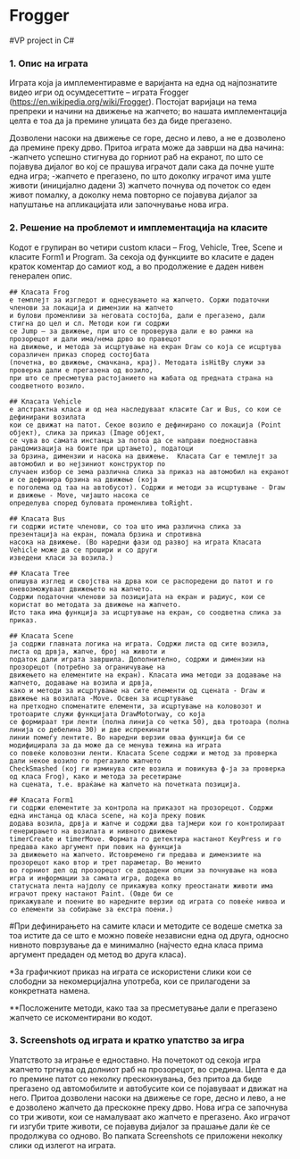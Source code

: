 
# Frogger
#VP project in C# 

### 1. Oпис на играта
Играта која ја имплементиравме е варијанта на една од најпознатите видео игри од oсумдесеттите 
– играта Frogger (https://en.wikipedia.org/wiki/Frogger). Постојат варијаци на тема препреки и начини 
на движење на жапчето; во нашата имплементација целта е тоа да ја премине улицата без да биде прегазено. 

Дозволени насоки на движење се горе, десно и лево, а не е дозволено да премине преку дрво. 
Притоа играта може да заврши на два начина:
-жапчето успешно стигнува до горниот раб на екранот, по што се појавува дијалог во кој се прашува 
играчот дали сака да почне уште една игра;
-жапчето е прегазено, по што доколку играчот има уште животи (иницијално дадени 3) жапчето почнува 
од почеток со еден живот помалку, а доколку нема повторно се појавува дијалог за напуштање на апликацијата 
или започнување нова игра. 

### 2. Решение на проблемот и имплементација на класите
Кодот е групиран во четири custom класи – Frog, Vehicle, Tree,  Scene и класите Form1 и Program. 
За секоја од функциите во класите е даден краток коментар до самиот код, а во продолжение е даден 
нивен генерален опис.

	## Класата Frog 
	е темплејт за изгледот и однесувањето на жапчето. Соржи податочни членови за локација и димензии на жапчето 
	и булови променливи за неговата состојба, дали е прегазено, дали стигна до цел и сл. Методи кои ги содржи 
	се Jump – за движење, при што се проверува дали е во рамки на прозорецот и дали има/нема дрво во правецот 
	на движење, и метода за исцртување на екран Draw со која се исцртува соразличен приказ според состојбата 
	(почетна, во движење, смачкана, крај). Методата isHitBy служи за проверка дали е прегазена од возило, 
	при што се пресметува растојанието на жабата од предната страна на соодветното возило.

	## Класата Vehicle 
	e апстрактна класа и од неа наследуваат класите Car и Bus, со кои се дефинирани возилата 
	кои се движат на патот. Секое возило е дефинирано со локација (Point објект), слика за приказ (Image објект, 
	се чува во самата инстанца за потоа да се направи поедноставна рандомизација на боите при цртањето), податоци 
	за брзина, димензии и насока на движење.  Класата Car е темплејт за автомобил и во нејзиниот конструктор по 
	случаен избор се зема различна слика за приказ на автомобил на екранот и се дефинира брзина на движење (која 
	е поголема од таа на автобусот). Содржи и методи за исцртување - Draw и движење - Move, чијашто насока се 
	определува според буловата променлива toRight. 

	## Класата Bus 
	ги содржи истите членови, со тоа што има различна слика за презентација на екран, помала брзина и спротивна 
	насока на движење. (Во наредни фази од развој на играта Класата Vehicle може да се прошири и со други 
	изведени класи за возила.)

	## Класата Tree 
	опишува изглед и својства на дрва кои се распоредени до патот и го оневозможуваат движењето на жапчето. 
	Содржи податочни членови за позицијата на екран и радиус, кои се користат во методата за движење на жапчето. 
	Исто така има функција за исцртување на екран, со соодветна слика за приказ.

	## Класата Scene 
	ја содржи главната логика на играта. Содржи листа од сите возила, листа од дрвја, жапче, број на животи и 
	податок дали играта завршила. Дополнително, содржи и димензии на прозорецот (потребно за ограничување на 
	движењето на елементите на екран). Класата има методи за додавање на жапчето, додавање на возила и дрвја, 
	како и методи за исцртување на сите елементи од сцената - Draw и движење на возилата -Move. Освен за исцртување 
	на претходно споменатите елементи, за исцртување на коловозот и тротоарите служи функцијата DrawMotorway, со која 
	се формираат три ленти (полна линија со четка 50), два тротоара (полна линија со дебелина 30) и две испрекинати 
	линии помеѓу лентите. Во наредни верзии оваа функција би се модифицирала за да може да се менува тежина на играта 
	со повеќе коловозни ленти. Класата Scene содржи и метод за проверка дали некое возило го прегазило жапчето 
	CheckSmashed (кој ги изминува сите возила и повикува ф-ја за проверка од класа Frog), како и метода за ресетирање 
	на сцената, т.е. враќање на жапчето на почетната позиција.

	## Класата Form1 
	ги содржи елементите за контрола на приказот на прозорецот. Содржи една инстанца од класа scene, на која преку повик 
	додава возила, дрвја и жапче и содржи два тајмери кои го контролираат генерирањето на возилата и нивното движење 
	timerCreate и timerMove. Формата го детектира настанот KeyPress и го предава како аргумент при повик на функција 
	за движењето на жапчето. Истовремено ги предава и димензиите на прозорецот како втор и трет параметар. Во менито 
	во горниот дел од прозорецот се додадени опции за почнување на нова игра и информации за самата игра, додека во 
	статусната лента најдолу се прикажува колку преостанати животи има играчот преку настанот Paint. (Овде би се 
	прикажувале и поените во наредните верзии од играта со повеќе нивоа и со елементи за собирање за екстра поени.)

#При дефинирањето на самите класи и методите се водеше сметка за тоа истите да се што е можно повеќе независни 
една од друга, односно нивното поврзување да е минимално (најчесто една класа прима аргумент предаден од метод во 
друга класа).

*За графичкиот приказ на играта се искористени слики кои се слободни за некомерцијална употреба, кои се прилагодени за 
конкретната намена.

**Посложените методи, како таа за пресметување дали е прегазено жапчето се искоментирани во кодот. 

### 3. Screenshots од играта и кратко упатство за игра

Упатството за играње е едноставно. На почетокот од секоја игра жапчето тргнува од долниот раб на прозорецот, во средина. 
Целта е да го премине патот со неколку прескокнувања,  без притоа да биде прегазено од автомобилите и автобусите кои се 
појавуваат и движат на него. Притоа дозволени насоки на движење се горе, десно и лево, а не е дозволено жапчето да 
прескокне преку дрво. Нова игра се започнува со три животи, кои се намалуваат ако жапчето е прегазено. Ако играчот ги изгуби 
трите животи, се појавува дијалог за прашање дали ќе се продолжува со одново. Во папката Screenshots се приложени неколку 
слики од излегот на играта.



